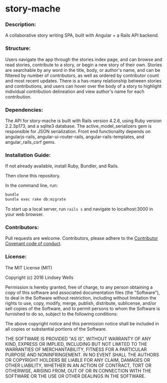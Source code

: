 # story-mache

### Description:

A collaborative story writing SPA, built with Angular + a Rails API backend.  

### Structure:

Users navigate the app through the stories index page, and can browse and read stories, contribute to a story, or begin a new story of their own.  Stories are searchable by any word in the title, body, or author's name, and can be filtered by number of contributors, as well as ordered by contributor count and most recent updates.  There is a has-many relationship between stories and contributions, and users can hover over the body of a story to highlight individual contribution delineation and view author's name for each contribution.

### Dependencies:

The API for story-mache is built with Rails version 4.2.6, using Ruby version 2.2.3p173, and a sqlite3 database. The active_model_serializers gem is responsible for JSON serialization.  Front end functionality depends on angularjs-rails, angular-ui-router-rails, angular-rails-templates, and angular_rails_csrf gems. 

### Installation Guide:

If not already available, install Ruby, Bundler, and Rails.

Then clone this repository.

In the command line, run:

```bash
bundle
bundle exec rake db:migrate
```

To start up a local server, run `rails s` and navigate to localhost:3000 in your web browser.

### Contributors:

 Pull requests are welcome.  Contributors, please adhere to the [Contributor Covenant code of conduct](http://contributor-covenant.org/).


### License:

The MIT License (MIT)

Copyright (c) 2016 Lindsey Wells

Permission is hereby granted, free of charge, to any person obtaining a copy
of this software and associated documentation files (the "Software"), to deal
in the Software without restriction, including without limitation the rights
to use, copy, modify, merge, publish, distribute, sublicense, and/or sell
copies of the Software, and to permit persons to whom the Software is
furnished to do so, subject to the following conditions:

The above copyright notice and this permission notice shall be included in
all copies or substantial portions of the Software.

THE SOFTWARE IS PROVIDED "AS IS", WITHOUT WARRANTY OF ANY KIND, EXPRESS OR
IMPLIED, INCLUDING BUT NOT LIMITED TO THE WARRANTIES OF MERCHANTABILITY,
FITNESS FOR A PARTICULAR PURPOSE AND NONINFRINGEMENT. IN NO EVENT SHALL THE
AUTHORS OR COPYRIGHT HOLDERS BE LIABLE FOR ANY CLAIM, DAMAGES OR OTHER
LIABILITY, WHETHER IN AN ACTION OF CONTRACT, TORT OR OTHERWISE, ARISING FROM,
OUT OF OR IN CONNECTION WITH THE SOFTWARE OR THE USE OR OTHER DEALINGS IN
THE SOFTWARE.









